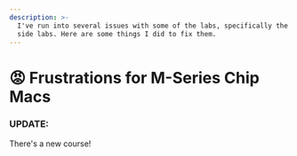 ```yaml
---
description: >-
  I've run into several issues with some of the labs, specifically the server
  side labs. Here are some things I did to fix them.
---
```


# 😡 Frustrations for M-Series Chip Macs

### UPDATE:



There's a new course!
